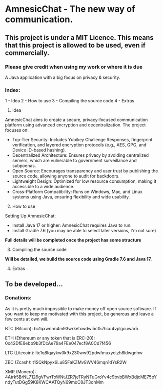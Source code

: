 # AmnesicChat - The new way of communication.

## This project is under a MIT Licence. This means that this project is allowed to be used, even if commercially.
### Please give credit when using my work or where it is due

A Java application with a big focus on privacy & security.

### Index:

1 - Idea
2 - How to use
3 - Compiling the source code
4 - Extras

1. Idea

AmnesicChat aims to create a secure, privacy-focused communication platform using advanced encryption and decentralization.
The project focuses on:

- Top-Tier Security: Includes Yubikey Challenge Responses, fingerprint verification, and layered encryption protocols (e.g., AES, GPG, and Device ID-based hashing).
- Decentralized Architecture: Ensures privacy by avoiding centralized servers, which are vulnerable to government surveillance and subpoenas.
- Open Source: Encourages transparency and user trust by publishing the source code, allowing anyone to audit for backdoors.
- Lightweight Design: Optimized for low resource consumption, making it accessible to a wide audience.
- Cross-Platform Compatibility: Runs on Windows, Mac, and Linux systems using Java, ensuring flexibility and wide usability.

2. How to use

Setting Up AmnesicChat:
- Install Java 17 or higher: AmnesicChat requires Java to run.
- Install Gradle 7.6 (you may be able to select later versions, I'm not sure)

**Full details will be completed once the project has some structure**

3. Compiling the source code

**Will be detailed, we build the source code using Gradle 7.6 and Java 17.**

4. Extras

 ## To be developed...

 ### Donations:
As it is pretty much impossible to make money off open source software. If you want to keep me motivated with this project, be generous and leave a few cents at own will. 

BTC (Bitcoin): bc1qxwnnn4m93wrketxwdwl5cf57hcu4vplgcuwar5

ETH (Ethereum or any token that is ERC-20): 0x42DfE6ebb9b3fDcAe79a4FEe047ecf8A0Cd7f456

LTC (Litecoin): ltc1q8lqaykw0k9x230ww92pdwfmuxyctzh8ldwgnhw

ZEC (Zcash): t1SQkNpyx6Lu85FaKZMv9WV46mqn1dYsR2W 

XMR (Monero): 4Atrk5BrNL7126gVFwrToWNtJZR7jeTRyNTuGroYv4c9bvbBWxBdjcME75pYndyTutDGg59K8KWCAATQyN69moC8JT3ohMm
